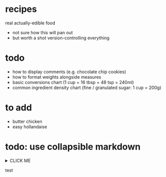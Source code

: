 # recipes

real actually-edible food

* not sure how this will pan out
* but worth a shot version-controlling everything

# todo

* how to display comments (e.g. chocolate chip cookies)
* how to format weights alongside measures
* basic conversions chart (1 cup = 16 tbsp = 48 tsp = 240ml)
* common ingredient density chart (fine / granulated sugar: 1 cup = 200g)

# to add

* butter chicken
* easy hollandaise

# todo: use collapsible markdown

<details>
<summary>CLICK ME</summary>

```python
print("hello world!")
```

</details>

test

